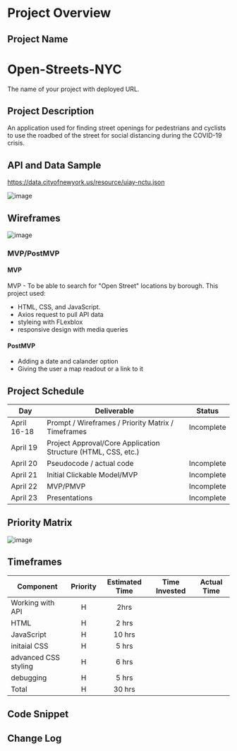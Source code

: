 # Project Overview


## Project Name

# Open-Streets-NYC

The name of your project with deployed URL.

## Project Description

An application used for finding street openings for pedestrians and cyclists to use the roadbed of the street for social distancing during the COVID-19 crisis.

## API and Data Sample

https://data.cityofnewyork.us/resource/uiay-nctu.json

![image](https://user-images.githubusercontent.com/46007121/115155156-9a342780-a04c-11eb-8677-9b0e74bea4d8.png)


## Wireframes

![image](https://user-images.githubusercontent.com/46007121/115155509-4296bb80-a04e-11eb-9211-3f999801fb43.png)

### MVP/PostMVP

#### MVP 

MVP - To be able to search for "Open Street" locations by borough. This project used:
  - HTML, CSS, and JavaScript.
  - Axios request to pull API data
  - styleing with FLexblox
  - responsive design with media queries


#### PostMVP  

- Adding a date and calander option 
- Giving the user a map readout or a link to it

## Project Schedule

|  Day | Deliverable | Status
|---|---| ---|
|April 16-18| Prompt / Wireframes / Priority Matrix / Timeframes | Incomplete
|April 19| Project Approval/Core Application Structure (HTML, CSS, etc.) | 
|April 20| Pseudocode / actual code | Incomplete
|April 21| Initial Clickable Model/MVP  | Incomplete
|April 22| MVP/PMVP | Incomplete
|April 23| Presentations | Incomplete

## Priority Matrix

![image](https://user-images.githubusercontent.com/46007121/115160689-96fa6500-a067-11eb-8798-e508e2742e0c.png)

## Timeframes



| Component | Priority | Estimated Time | Time Invested | Actual Time |
| --- | :---: |  :---: | :---: | :---: |
| Working with API | H | 2hrs|  |  
| HTML | H | 2 hrs|  |  
| JavaScript | H | 10 hrs|  |  
| initaial CSS | H | 5 hrs|  |  
| advanced CSS styling | H | 6 hrs|  |  
| debugging | H | 5 hrs|  |
| Total | H | 30 hrs|  |  

## Code Snippet





## Change Log

